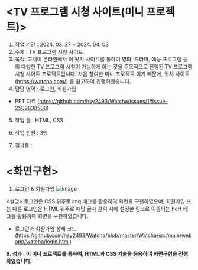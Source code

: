 # <TV 프로그램 시청 사이트(미니 프로젝트)><br>

1. 작업 기간 : 2024. 03. 27 ~ 2024. 04. 03<br>
2. 주제 : TV 프로그램 시청 사이트<br>
3. 목적: 고객이 온라인에서 이 왓챠 사이트를 통하여 영화, 드라마, 예능 프로그램 등의 다양한 TV 프로그램 시청이 가능하게 하는 것을 주목적으로 진행된 TV 프로그램 시청 사이트 프로젝트입니다. 처음 참여한 미니 프로젝트 이기 때문에, 왓챠 사이트(https://watcha.com/) 를 참고하여 진행하였습니다.<br>
4. 담당 영역 : 로그인, 회원가입<br>
- PPT 자료 (https://github.com/hsy2493/Watcha/issues/1#issue-2509838508)
5. 작업 툴 : HTML, CSS<br>
6. 작업 인원 : 3명<br>

7. 결과물 :
# <화면구현>
 1) 로그인 & 회원가입
   ![image](https://github.com/user-attachments/assets/760a7e75-2abf-4571-b9f1-d821ba81b02b)<br>

<설명> 로그인은 CSS 위주로 img 태그를 활용하여 화면을 구현하였으며, 회원가입 또는 다른 로그인은 HTML 위주로 해당 글자 클릭 시에 설정한 링크로 이동되는 herf 태그를 활용하여 화면을 구현하였습니다.<br>
* 로그인과 회원가입 상세 코드 (https://github.com/hsy2493/Watcha/blob/master/Watcha/src/main/webapp/watcha/login.html)<br>

<b>8. 성과 : 이 미니 프로젝트를 통하여, HTML과 CSS 기술을 응용하여 화면구현을 진행하였습니다.<br></b>

